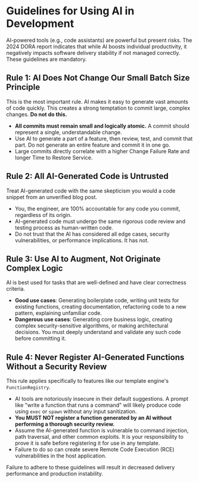 # Guidelines for Using AI in Development

AI-powered tools (e.g., code assistants) are powerful but present risks. The 2024 DORA report indicates that while AI boosts individual productivity, it negatively impacts software delivery stability if not managed correctly. These guidelines are mandatory.

## Rule 1: AI Does Not Change Our **Small Batch Size** Principle

This is the most important rule. AI makes it easy to generate vast amounts of code quickly. This creates a strong temptation to commit large, complex changes. **Do not do this.**

- **All commits must remain small and logically atomic.** A commit should represent a single, understandable change.
- Use AI to generate a part of a feature, then review, test, and commit that part. Do not generate an entire feature and commit it in one go.
- Large commits directly correlate with a higher Change Failure Rate and longer Time to Restore Service.

## Rule 2: All AI-Generated Code is Untrusted

Treat AI-generated code with the same skepticism you would a code snippet from an unverified blog post.

- You, the engineer, are 100% accountable for any code you commit, regardless of its origin.
- AI-generated code must undergo the same rigorous code review and testing process as human-written code.
- Do not trust that the AI has considered all edge cases, security vulnerabilities, or performance implications. It has not.

## Rule 3: Use AI to Augment, Not Originate Complex Logic

AI is best used for tasks that are well-defined and have clear correctness criteria.

- **Good use cases**: Generating boilerplate code, writing unit tests for existing functions, creating documentation, refactoring code to a new pattern, explaining unfamiliar code.
- **Dangerous use cases**: Generating core business logic, creating complex security-sensitive algorithms, or making architectural decisions. You must deeply understand and validate any such code before committing it.

## Rule 4: Never Register AI-Generated Functions Without a Security Review

This rule applies specifically to features like our template engine's `FunctionRegistry`.

- AI tools are notoriously insecure in their default suggestions. A prompt like "write a function that runs a command" will likely produce code using `exec` or `spawn` without any input sanitization.
- **You MUST NOT register a function generated by an AI without performing a thorough security review.**
- Assume the AI-generated function is vulnerable to command injection, path traversal, and other common exploits. It is your responsibility to prove it is safe before registering it for use in any template.
- Failure to do so can create severe Remote Code Execution (RCE) vulnerabilities in the host application.

Failure to adhere to these guidelines will result in decreased delivery performance and production instability.
